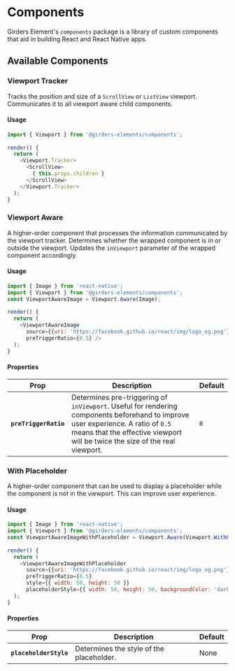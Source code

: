 # Components 

Girders Element's `components` package is a library of custom components that aid in building React and React Native apps.

## Available Components

### Viewport Tracker

Tracks the position and size of a `ScrollView` or `ListView` viewport. Communicates it to all viewport aware child components.

#### Usage

```javascript
import { Viewport } from '@girders-elements/components';
  
render() {
  return (
    <Viewport.Tracker>
      <ScrollView>
        { this.props.children }
      </ScrollView>
    </Viewport.Tracker>
  );
}
```

### Viewport Aware

A higher-order component that processes the information communicated by the viewport tracker. Determines whether the wrapped component is in or outside the viewport. Updates the `inViewport` parameter of the wrapped component accordingly.

#### Usage

```javascript
import { Image } from 'react-native';
import { Viewport } from '@girders-elements/components';
const ViewportAwareImage = Viewport.Aware(Image);
  
render() {
  return (
    <ViewportAwareImage
      source={{uri: 'https://facebook.github.io/react/img/logo_og.png'}}
      preTriggerRatio={0.5} />
  );
}
```

#### Properties

| Prop | Description | Default |
|---|---|---|
|**`preTriggerRatio`**| Determines pre-triggering of `inViewport`. Useful for rendering components beforehand to improve user experience. A ratio of `0.5` means that the effective viewport will be twice the size of the real viewport. | `0` |

### With Placeholder

A higher-order component that can be used to display a placeholder while the component is not in the viewport. This can improve user experience.

#### Usage

```javascript
import { Image } from 'react-native';
import { Viewport } from '@girders-elements/components';
const ViewportAwareImageWithPlaceholder = Viewport.Aware(Viewport.WithPlaceholder(Image));
  
render() {
  return (
    <ViewportAwareImageWithPlaceholder
      source={{uri: 'https://facebook.github.io/react/img/logo_og.png'}}
      preTriggerRatio={0.5}
      style={{ width: 50, height: 50 }}
      placeholderStyle={{ width: 50, height: 50, backgroundColor: 'darkgrey' }} />
  );
}
```

#### Properties

| Prop | Description | Default |
|---|---|---|
|**`placeholderStyle`**| Determines the style of the placeholder. | None |